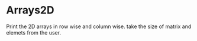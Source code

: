 # Arrays2D
Print the 2D arrays in row wise and column wise. take the size of matrix and elemets from the user.
